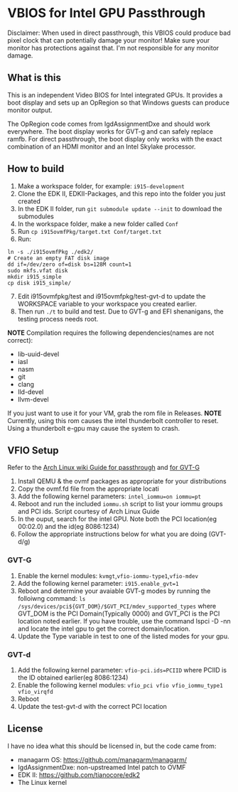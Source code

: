 # VBIOS for Intel GPU Passthrough

Disclaimer: When used in direct passthrough, this VBIOS could produce bad pixel clock that can potentially damage your monitor! Make sure your monitor has protections against that. I'm not responsible for any monitor damage.

## What is this

This is an independent Video BIOS for Intel integrated GPUs. It provides a boot display and sets up an OpRegion so that Windows guests can produce monitor output.

The OpRegion code comes from IgdAssignmentDxe and should work everywhere. The boot display works for GVT-g and can safely replace ramfb. For direct passthrough, the boot display only works with the exact combination of an HDMI monitor and an Intel Skylake processor.

## How to build

1. Make a workspace folder, for example: `i915-development`
2. Clone the EDK II, EDKII-Packages, and this repo into the folder you just created
3. In the EDK II folder, run `git submodule update --init` to download the submodules
4. In the workspace folder, make a new folder called `Conf`
5. Run `cp i915ovmfPkg/target.txt Conf/target.txt`
6. Run:

```
ln -s ./i915ovmfPkg ./edk2/
# Create an empty FAT disk image
dd if=/dev/zero of=disk bs=128M count=1
sudo mkfs.vfat disk
mkdir i915_simple
cp disk i915_simple/
```

7. Edit i915ovmfpkg/test and i915ovmfpkg/test-gvt-d to update the WORKSPACE variable to your workspace you created earlier.
8. Then run `./t` to build and test. Due to GVT-g and EFI shenanigans, the testing process needs root.

**NOTE** Compilation requires the following dependencies(names are not correct):

- lib-uuid-devel
- iasl
- nasm
- git
- clang
- lld-devel
- llvm-devel

If you just want to use it for your VM, grab the rom file in Releases.
**NOTE** Currently, using this rom causes the intel thunderbolt controller to reset. Using a thunderbolt e-gpu may cause the system to crash.

## VFIO Setup
Refer to the [Arch Linux wiki Guide for passthrough](https://wiki.archlinux.org/index.php/PCI_passthrough_via_OVMF) and [for GVT-G](https://wiki.archlinux.org/index.php/Intel_GVT-g)
1. Install QEMU & the ovmf packages as appropriate for your distributions
2. Copy the ovmf.fd file from the appropriate locati
3. Add the following kernel parameters: `intel_iommu=on iommu=pt`
4. Reboot and run the included `iommu.sh` script to list your iommu groups and PCI ids. Script courtesy of Arch Linux Guide
5. In the ouput, search for the intel GPU. Note both the PCI location(eg 00:02.0) and the id(eg 8086:1234)
6. Follow the appropriate instructions below for what you are doing (GVT-d/g)

### GVT-G
1. Enable the kernel modules: `kvmgt`,`vfio-iommu-type1`,`vfio-mdev`
2. Add the following kernel parameter: `i915.enable_gvt=1`
3. Reboot and determine your avaiable GVT-g modes by running the folloiwng command: `ls /sys/devices/pci${GVT_DOM}/$GVT_PCI/mdev_supported_types` where GVT_DOM is the PCI Domain(Typically 0000) and GVT_PCI is the PCI location noted earlier. If you have trouble, use the command lspci -D -nn and locate the intel gpu to get the correct domain/location.
4. Update the Type variable in test to one of the listed modes for your gpu.

### GVT-d
1. Add the following kernel parameter: `vfio-pci.ids=PCIID` where PCIID is the ID obtained earlier(eg 8086:1234)
2. Enable the following kernel modules: `vfio_pci vfio vfio_iommu_type1 vfio_virqfd`
3. Reboot
4. Update the test-gvt-d with the correct PCI location
## License

I have no idea what this should be licensed in, but the code came from:

- managarm OS: https://github.com/managarm/managarm/
- IgdAssignmentDxe: non-upstreamed Intel patch to OVMF
- EDK II: https://github.com/tianocore/edk2
- The Linux kernel
